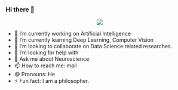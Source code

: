 ### Hi there 👋

<p align="center">
  <img src ="https://github-readme-stats.vercel.app/api?username=skinan&show_icons=true&count_private=true&theme=default&hide_border=true&hide=issues,contribs&include_all_commits=true">
</p>

<!-- skinan/skinan is a ✨ _special_ ✨ repository because its `README.md` (this file) appears on your GitHub profile.
Here are some ideas to get you started:
-->

- 🔭 I’m currently working on Artificial Intelligence 
- 🌱 I’m currently learning Deep Learning, Computer Vision
- 👯 I’m looking to collaborate on Data Science related researches.
- 🤔 I’m looking for help with 
- 💬 Ask me about Neuroscience
- 📫 How to reach me: mail
- 😄 Pronouns: He
- ⚡ Fun fact: I am a philosopher.

